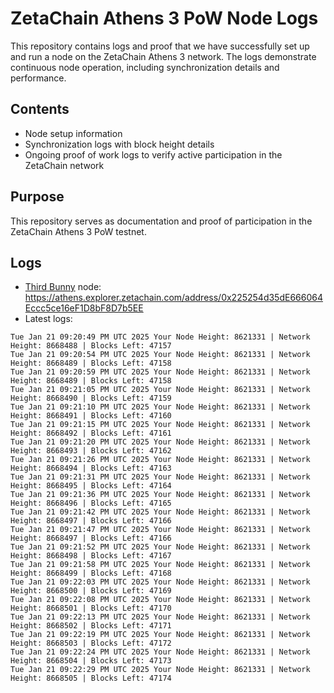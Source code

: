 # ZetaChain Athens 3 PoW Node Logs
This repository contains logs and proof that we have successfully set up and run a node on the ZetaChain Athens 3 network. The logs demonstrate continuous node operation, including synchronization details and performance.

## Contents
- Node setup information
- Synchronization logs with block height details
- Ongoing proof of work logs to verify active participation in the ZetaChain network

## Purpose
This repository serves as documentation and proof of participation in the ZetaChain Athens 3 PoW testnet.

## Logs

- [Third Bunny](https://thirdbunny.xyz/) node: https://athens.explorer.zetachain.com/address/0x225254d35dE666064Eccc5ce16eF1D8bF8D7b5EE
- Latest logs:
```
Tue Jan 21 09:20:49 PM UTC 2025 Your Node Height: 8621331 | Network Height: 8668488 | Blocks Left: 47157
Tue Jan 21 09:20:54 PM UTC 2025 Your Node Height: 8621331 | Network Height: 8668489 | Blocks Left: 47158
Tue Jan 21 09:20:59 PM UTC 2025 Your Node Height: 8621331 | Network Height: 8668489 | Blocks Left: 47158
Tue Jan 21 09:21:05 PM UTC 2025 Your Node Height: 8621331 | Network Height: 8668490 | Blocks Left: 47159
Tue Jan 21 09:21:10 PM UTC 2025 Your Node Height: 8621331 | Network Height: 8668491 | Blocks Left: 47160
Tue Jan 21 09:21:15 PM UTC 2025 Your Node Height: 8621331 | Network Height: 8668492 | Blocks Left: 47161
Tue Jan 21 09:21:20 PM UTC 2025 Your Node Height: 8621331 | Network Height: 8668493 | Blocks Left: 47162
Tue Jan 21 09:21:26 PM UTC 2025 Your Node Height: 8621331 | Network Height: 8668494 | Blocks Left: 47163
Tue Jan 21 09:21:31 PM UTC 2025 Your Node Height: 8621331 | Network Height: 8668495 | Blocks Left: 47164
Tue Jan 21 09:21:36 PM UTC 2025 Your Node Height: 8621331 | Network Height: 8668496 | Blocks Left: 47165
Tue Jan 21 09:21:42 PM UTC 2025 Your Node Height: 8621331 | Network Height: 8668497 | Blocks Left: 47166
Tue Jan 21 09:21:47 PM UTC 2025 Your Node Height: 8621331 | Network Height: 8668497 | Blocks Left: 47166
Tue Jan 21 09:21:52 PM UTC 2025 Your Node Height: 8621331 | Network Height: 8668498 | Blocks Left: 47167
Tue Jan 21 09:21:58 PM UTC 2025 Your Node Height: 8621331 | Network Height: 8668499 | Blocks Left: 47168
Tue Jan 21 09:22:03 PM UTC 2025 Your Node Height: 8621331 | Network Height: 8668500 | Blocks Left: 47169
Tue Jan 21 09:22:08 PM UTC 2025 Your Node Height: 8621331 | Network Height: 8668501 | Blocks Left: 47170
Tue Jan 21 09:22:13 PM UTC 2025 Your Node Height: 8621331 | Network Height: 8668502 | Blocks Left: 47171
Tue Jan 21 09:22:19 PM UTC 2025 Your Node Height: 8621331 | Network Height: 8668503 | Blocks Left: 47172
Tue Jan 21 09:22:24 PM UTC 2025 Your Node Height: 8621331 | Network Height: 8668504 | Blocks Left: 47173
Tue Jan 21 09:22:29 PM UTC 2025 Your Node Height: 8621331 | Network Height: 8668505 | Blocks Left: 47174
```
